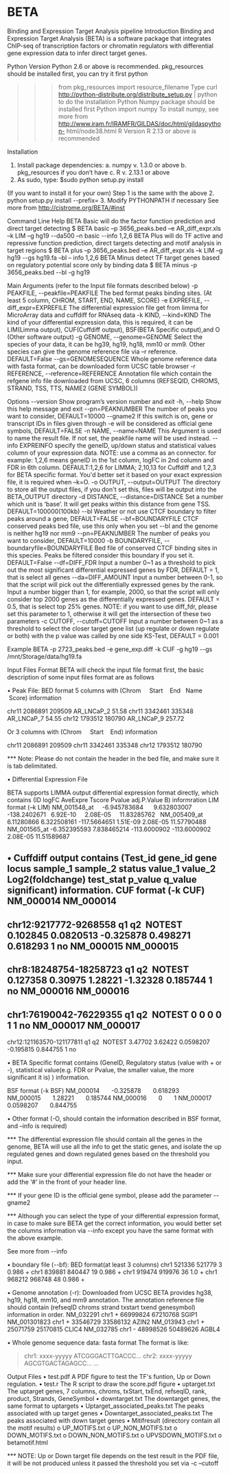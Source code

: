 # BETA
Binding and Expression Target Analysis pipeline
Introduction
Binding and Expression Target Analysis (BETA) is a software package that integrates
ChIP-seq of transcription factors or chromatin regulators with differential gene
expression data to infer direct target genes.

Python Version
Python 2.6 or above is recommended.
pkg_resources should be installed first, you can try it first
python
>>> from pkg_resources import resource_filename
Type curl http://python-distribute.org/distribute_setup.py | python to do the installation
Python Numpy package should be installed first
Python
>>> import numpy
To install numpy, see more from http://www.iram.fr/IRAMFR/GILDAS/doc/html/gildaspython-
html/node38.html
R Version
R 2.13 or above is recommended

Installation
1. Install package dependencies:
    a. numpy v. 1.3.0 or above
    b. pkg_resources if you don’t have
    c. R v. 2.13.1 or above
2. As sudo, type: $sudo python setup.py install

(If you want to install it for your own)
Step 1 is the same with the above
2. python setup.py install --prefix=<your path>
3. Modify PYTHONPATH if necessary
See more from http://cistrome.org/BETA/#inst

Command Line
Help
BETA Basic will do the factor function prediction and direct target detecting
$ BETA basic –p 3656_peaks.bed –e AR_diff_expr.xls –k LIM –g hg19 --da500 –n basic --info 1,2,6
BETA Plus will do TF active and repressive function prediction, direct targets detecting and motif analysis in target regions
$ BETA plus –p 3656_peaks.bed –e AR_diff_expr.xls –k LIM –g hg19 --gs hg19.fa –bl – info 1,2,6
BETA Minus detect TF target genes based on regulatory potential score only by binding data
$ BETA minus -p 3656_peaks.bed --bl -g hg19

Main Arguments (refer to the Input file formats described below)
-p PEAKFILE, --peakfile=PEAKFILE
The bed format peaks binding sites. (At least 5 column, CHROM,
START, END, NAME, SCORE)
-e EXPREFILE, --diff_expr=EXPREFILE
The differential expression file get from limma for MicroArray data and
cuffdiff for RNAseq data
-k KIND, --kind=KIND
The kind of your differential expression data, this is required, it can be
LIM(Limma output), CUF(Cuffdiff output), BSF(BETA Specific output),and O (Other software output)
-g GENOME, --genome=GENOME
Select the species of your data, it can be hg39, hg19, hg18, mm10 or mm9. Other species can give the genome reference file via –r reference. DEFAULT=False
--gs=GENOMESEQUENCE
Whole genome reference data with fasta format, can be downloaded form UCSC table browser
-r REFERENCE, --reference=REFERENCE
Annotation file which contain the refgene info file downloaded from
UCSC, 6 columns (REFSEQID, CHROMS, STRAND, TSS, TTS,
NAME2 (GENE SYMBOL))

Options
--version Show program’s version number and exit
-h, --help 	Show this help message and exit
--pn=PEAKNUMBER
The number of peaks you want to consider, DEFAULT=10000
--gname2
If this switch is on, gene or transcript IDs in files given through -e will be considered as official gene symbols, DEFAULT=FALSE
-n NAME, --name=NAME
This Argument is used to name the result file. If not set, the peakfile name will be used instead.
--info EXPREINFO
specify the geneID, up/down status and statistical values column of your expression data. NOTE: use a comma as an connector. for example: 1,2,6 means geneID in the 1st column, logFC in 2nd column and FDR in 6th column. DEFAULT:1,2,6 for LIMMA; 2,10,13 for Cuffdiff and 1,2,3 for BETA specific format. You'd better set
it based on your exact expression file, it is required when –k=O.
-o OUTPUT, --output=OUTPUT
The directory to store all the output files, if you don't set this, files will be output into the BETA_OUTPUT directory
-d DISTANCE, --distance=DISTANCE
Set a number which unit is ‘base’. It will get peaks within this distance from gene TSS. DEFAULT=100000(100kb)
--bl	 Weather or not use CTCF boundary to filter peaks around a gene, DEFAULT=FALSE
--bf=BOUNDARYFILE
CTCF conserved peaks bed file, use this only when you set --bl and the genome is neither hg19 nor mm9
--pn=PEAKNUMBER
The number of peaks you want to consider, DEFAULT=10000
-b BOUNDARYFILE, --boundaryfile=BOUNDARYFILE
Bed file of conserved CTCF binding sites in this species. Peaks be filtered consider this boundary if you set it. DEFAULT=False
--df=DIFF_FDR 	Input a number 0~1 as a threshold to pick out the most significant differential expressed genes by FDR, DEFAULT = 1,  that is select all genes
--da=DIFF_AMOUNT
Input a number between 0-1, so that the script will pick out the differentially expressed genes by the rank. Input a number bigger than 1, for example, 2000, so that the script will only consider top 2000 genes as the differentially expressed genes. DEFAULT = 0.5, that is select top 25% genes. NOTE: if you want to use diff_fdr, please set this parameter to 1, otherwise it will get the intersection of these two parameters
-c CUTOFF, --cutoff=CUTOFF
Input a number between 0~1 as a threshold to select the closer target gene list (up regulate or down regulate or both) with the p value was called by one side KS-Test, DEFAULT = 0.001

Example
BETA -p 2723_peaks.bed -e gene_exp.diff -k CUF -g hg19 --gs
/mnt/Storage/data/hg19.fa

Input Files Format
BETA will check the input file format first, the basic description of some
input files format are as follows

• Peak File: BED format 
5 columns with (Chrom     Start    End   Name  Score) information

chr11	2086891		209509		AR_LNCaP_2	 51.58
chr11	3342461		335348		AR_LNCaP_7	 54.55
chr12	1793512		180790		AR_LNCaP_9	 257.72

Or 3 columns with (Chrom     Start    End) information

chr11	2086891		209509
chr11	3342461		335348
chr12	1793512		180790

*** Note: Please do not contain the header in the bed file, and make sure it is tab delimitated.

• Differential Expression File

BETA supports LIMMA output differential expression format directly, which contains (ID 	logFC 	  AveExpre   Tscore    Pvalue    adj.P.Value    B) informration
LIM format (–k LIM) 
  NM_001548_at  
  -6.945783684   
  9.632803007  
-138.2402671
  6.92E-10  
  2.08E-05  
  11.83285762  
NM_005409_at
6.11280866
6.322508161
-117.5664651
1.51E-09
2.08E-05
11.57790488
NM_001565_at
-6.352395593
7.838465214
-113.6000902
-113.6000902
2.08E-05
11.51589687

• Cuffdiff output contains (Test_id gene_id gene locus sample_1 sample_2 status value_1 value_2 Log2(foldchange) test_stat p_value q_value significant) information.
CUF format (-k CUF)
NM_000014
NM_000014
-
chr12:9217772-9268558
q1
q2
 NOTEST
0.102845
0.0820513
-0.325878
0.498271
0.618293
1
no
NM_000015
NM_000015
-
chr8:18248754-18258723
q1
q2
 NOTEST
0.127358
0.30975
1.28221
-1.32328
0.185744
1
no
NM_000016
NM_000016
-
chr1:76190042-76229355
q1
q2
 NOTEST
0
0
0
0
1
1
no
NM_000017
NM_000017
-
chr12:121163570-121177811
q1
q2
 NOTEST
3.47702
3.62422
0.0598207
-0.195815
0.844755
1
no














• BETA Specific format contains (GeneID, Regulatory status (value with + or -), statistical value(e.g. FDR or Pvalue, the smaller value, the more significant it is)
) information.

BSF format (-k BSF)
NM_000014      
-0.325878      
0.618293
NM_000015      
1.28221      
0.185744
NM_000016      
0      
1
NM_000017      
0.0598207      
0.844755

• Other format (-O, should contain the information described in BSF format, and –info is required)

*** The differential expression file should contain all the genes in the genome, BETA will use all the info to get the static genes, and isolate the up regulated genes and down regulated genes based on the threshold you input.

*** Make sure your differential expression file do not have the header or add the ‘#’ in the front of your header line.

*** If your gene ID is the official gene symbol, please add the parameter --gname2

*** Although you can select the type of your differential expression format, in case to make sure BETA get the correct information, you would better set the columns information via --info except you have the same format with the above example.

See more from --info

 • boundary file (--bf): BED format(at least 3 columns)
chr1	521336	521779	3	0.986	+
chr1	839881	840447	19	0.986	+
chr1	919474	919976	36	1.0	+
chr1	968212	968748	48	0.986	+

• Genome annotation (-r): Downloaded from UCSC
BETA provides hg38, hg19, hg18, mm10, and mm9 annotation.
The annotation reference file should contain (refseqID chroms strand txstart txend genesymbol) information in order.
NM_032291	chr1	+	66999824	67210768	SGIP1
NM_001301823	chr1	+	33546729	33586132	AZIN2
NM_013943	chr1	+	25071759	25170815	CLIC4
NM_032785	chr1	-	48998526	50489626	AGBL4

• Whole genome sequence data: fasta format
The format is like:
 >chr1: xxxx-yyyyy
ATCGGGACTTGACCC…
>chr2: xxxx-yyyyy
AGCGTGACTAGAGCC…
…

Output Files
• test.pdf A PDF figure to test the TF's funtion, Up or Down regulation.
• test.r The R script to draw the score.pdf figure
• uptarget.txt The uptarget genes, 7 columns, chroms, txStart, txEnd, refseqID, rank, product, Strands, GeneSymbol
• downtarget.txt The downtarget genes, the same format to uptargets
• Uptarget_associated_peaks.txt The peaks associated with up target genes
• Downtarget_associated_peaks.txt The peaks associated with down target genes
• Mitifresult (directory contain all the motif results)
o UP_MOTIFS.txt
o UP_NON_MOTIFS.txt
o DOWN_MOTIFS.txt
o DOWN_NON_MOTIFS.txt
o UPVSDOWN_MOTIFS.txt
o betamotif.html

*** NOTE: Up or Down target file depends on the test result in the PDF file, it will be not produced unless it passed the threshold you set via -c –cutoff

